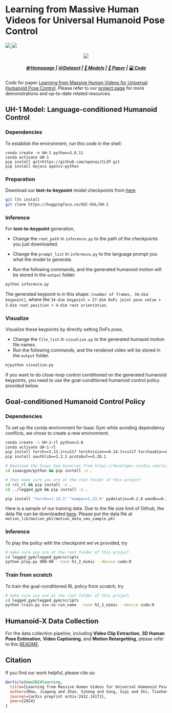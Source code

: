 # Learning from Massive Human Videos for Universal Humanoid Pose Control

<p align="left">
    <a href="https://img.shields.io/badge/PRs-Welcome-red">
        <img src="https://img.shields.io/badge/PRs-Welcome-red">
    </a>
    <a href="https://img.shields.io/github/last-commit/sihengz02/UH-1?color=green">
        <img src="https://img.shields.io/github/last-commit/sihengz02/UH-1?color=green">
    </a>
    <br/>
</p>
<div align="center">
<img src="./assets/teaser.png" ></img> 
</div>
<h5 align="center">
    <a href="https://usc-gvl.github.io/UH-1/">🌐 Homepage</a> | <a href="https://huggingface.co/datasets/USC-GVL/Humanoid-X">⛁ Dataset</a> | <a href="https://huggingface.co/USC-GVL/UH-1">🤗 Models</a> | <a href="https://arxiv.org/abs/2412.14172">📑 Paper</a> | <a href="https://github.com/sihengz02/UH-1">💻 Code</a>
</h5>

Code for paper [Learning from Massive Human Videos for Universal Humanoid Pose Control](https://arxiv.org/abs/2412.14172). Please refer to our [project page](https://usc-gvl.github.io/UH-1/) for more demonstrations and up-to-date related resources. 



## UH-1 Model: Language-conditioned Humanoid Control

### Dependencies

To establish the environment, run this code in the shell:
```shell
conda create -n UH-1 python=3.8.11
conda activate UH-1
pip install git+https://github.com/openai/CLIP.git
pip install mujoco opencv-python
```

### Preparation

Download our **text-to-keypoint** model checkpoints from [here](https://huggingface.co/USC-GVL/UH-1).

```bash
git lfs install
git clone https://huggingface.co/USC-GVL/UH-1
```

### Inference

For **text-to-keypoint** generation,

- Change the `root_path` in `inference.py` to the path of the checkpoints you just downloaded.
- Change the `prompt_list` in `inference.py` to the language prompt you what the model to generate.

- Run the following commands, and the generated humanoid motion will be stored in the `output` folder.

```bash
python inference.py
```

The generated keypoint is in this shape: `[number of frames, 34-dim keypoint]`, where the `34-dim keypoint = 27-dim DoFs joint pose value + 3-dim root position + 4-dim root orientation`.

### Visualize

Visualize these keypoints by directly setting DoFs pose,

- Change the `file_list` in `visualize.py` to the generated humaoid motion file names.
- Run the following commands, and the rendered video will be stored in the `output` folder.

```bash
mjpython visualize.py
```
If you want to do close-loop control conditioned on the generated humanoid keypoints, you need to use the goal-conditioned humanoid control policy provided below.


## Goal-conditioned Humanoid Control Policy

### Dependencies

To set up the conda environment for Isaac Gym while avoiding dependency conflicts, we chose to create a new environment.

```bash
conda create -n UH-1-rl python=3.8
conda activate UH-1-rl
pip install torch==1.13.1+cu117 torchvision==0.14.1+cu117 torchaudio==0.13.1+cu117 -f https://download.pytorch.org/whl/torch_stable.html
pip install oauthlib==3.2.2 protobuf==5.28.1

# Download the Isaac Gym binaries from https://developer.nvidia.com/isaac-gym 
cd isaacgym/python && pip install -e .

# then make sure you are at the root folder of this project 
cd rsl_rl && pip install -e .
cd ../legged_gym && pip install -e .

pip install "torch==1.13.1" "numpy==1.23.0" pydelatin==0.2.8 wandb==0.17.5 tqdm opencv-python==4.10.0.84 ipdb pyfqmr==0.2.1 flask dill==0.3.8 gdown==5.2.0 pytorch_kinematics==0.7.4 easydict==1.13
```

Here is a sample of our training data. Due to the file size limit of Github, the data file can be downloaded [here](https://drive.google.com/drive/folders/1v6G6GsZZ41hg1CsUB6meU8QIDwqsDbN6?usp=sharing). 
Please put the data file at `motion_lib/motion_pkl/motion_data_cmu_sample.pkl`

### Inference

To play the policy with the checkpoint we've provided, try

```bash
# make sure you are at the root folder of this project 
cd legged_gym/legged_gym/scripts
python play.py 000-00 --task h1_2_mimic --device cuda:0
```

### Train from scratch

To train the goal-conditioned RL policy from scratch, try

```bash
# make sure you are at the root folder of this project 
cd legged_gym/legged_gym/scripts
python train.py xxx-xx-run_name --task h1_2_mimic --device cuda:0
```



## Humanoid-X Data Collection

For the data collection pipeline, including **Video Clip Extraction**, **3D Human Pose Estimation**, **Video Captioning**, and **Motion Retargetting**, please refer to this [README](https://github.com/sihengz02/UH-1/blob/main/README-Humanoid-X.md).



## Citation

If you find our work helpful, please cite us:

```bibtex
@article{mao2024learning,
  title={Learning from Massive Human Videos for Universal Humanoid Pose Control},
  author={Mao, Jiageng and Zhao, Siheng and Song, Siqi and Shi, Tianheng and Ye, Junjie and Zhang, Mingtong and Geng, Haoran and Malik, Jitendra and Guizilini, Vitor and Wang, Yue},
  journal={arXiv preprint arXiv:2412.14172},
  year={2024}
}
```

